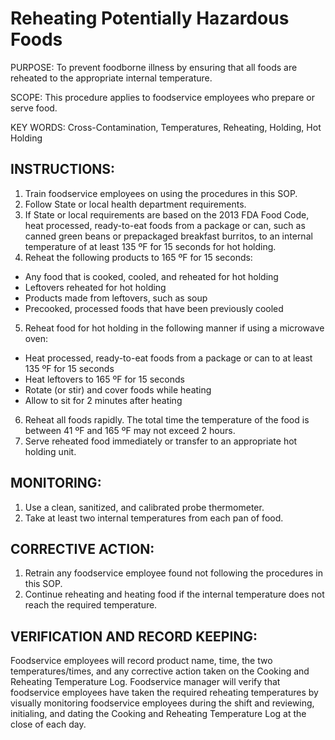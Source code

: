 # Reheating Potentially Hazardous Foods

PURPOSE: To prevent foodborne illness by ensuring that all foods are reheated to the
appropriate internal temperature.

SCOPE: This procedure applies to foodservice employees who prepare or serve food.

KEY WORDS: Cross-Contamination, Temperatures, Reheating, Holding, Hot Holding

## INSTRUCTIONS:

1. Train foodservice employees on using the procedures in this SOP. 
2. Follow State or local health department requirements.
3. If State or local requirements are based on the 2013 FDA Food Code, heat processed, ready-to-eat foods from a package or can, such as canned green beans or prepackaged breakfast burritos, to an internal temperature of at least 135 ºF for 15 seconds for hot holding.
4. Reheat the following products to 165 ºF for 15 seconds:
  * Any food that is cooked, cooled, and reheated for hot holding
  * Leftovers reheated for hot holding
  * Products made from leftovers, such as soup
  * Precooked, processed foods that have been previously cooled
5. Reheat food for hot holding in the following manner if using a microwave oven:
  * Heat processed, ready-to-eat foods from a package or can to at least 135 ºF for 15 seconds
  * Heat leftovers to 165 ºF for 15 seconds
  * Rotate (or stir) and cover foods while heating
  * Allow to sit for 2 minutes after heating
6. Reheat all foods rapidly. The total time the temperature of the food is between 41 ºF and 165 ºF may not exceed 2 hours.
7. Serve reheated food immediately or transfer to an appropriate hot holding unit.

## MONITORING:
1. Use a clean, sanitized, and calibrated probe thermometer.
2. Take at least two internal temperatures from each pan of food.

## CORRECTIVE ACTION:
1. Retrain any foodservice employee found not following the procedures in this SOP.
2. Continue reheating and heating food if the internal temperature does not reach the
required temperature.

## VERIFICATION AND RECORD KEEPING:
Foodservice employees will record product name, time, the two temperatures/times, and
any corrective action taken on the Cooking and Reheating Temperature Log.
Foodservice manager will verify that foodservice employees have taken the required
reheating temperatures by visually monitoring foodservice employees during the shift and
reviewing, initialing, and dating the Cooking and Reheating Temperature Log at the close
of each day. 
